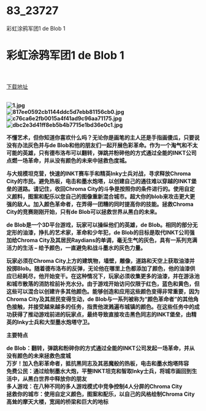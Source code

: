 # 83_23727
彩虹涂鸦军团1 de Blob 1
# 彩虹涂鸦军团1 de Blob 1
 <br/></br>
[下载地址](https://www.switch520.cc/article/23727 "下载地址")
<br/></br>

<p><strong><img title="1.jpg" src="https://www.switch520.cc/muke_img/2021_10_26_bfd330a3cb82f.jpg" alt="1.jpg"></strong><br>
<strong><img title="817ee0592cb1144ddc5d7ebb81156cb0.jpg" src="https://www.switch520.cc/muke_img/2021_10_26_407d03eb5c072.jpg" alt="817ee0592cb1144ddc5d7ebb81156cb0.jpg"></strong><br>
<strong><img title="c76ca6e2fb0015a4f41ad9c96aa71175.jpg" src="https://www.switch520.cc/muke_img/2021_10_26_0421aba072dec.jpg" alt="c76ca6e2fb0015a4f41ad9c96aa71175.jpg"></strong><br>
<strong><img title="dbc2e3d41ff8eb5b4b7715e1bd36e0c1.jpg" src="https://www.switch520.cc/muke_img/2021_10_26_b5157095d4a04.jpg" alt="dbc2e3d41ff8eb5b4b7715e1bd36e0c1.jpg">&nbsp;</strong></p>
<p><strong>不懂艺术，但你知道你喜欢什么吗？无论你是画笔的主人还是手指画傻瓜，只要说没有办法灰色并与de Blob和他的朋友们一起开展色彩革命。作为一个淘气和不太可能的英雄，只有德布洛布可以翻转，弹跳并粉碎他的方式通过全能的INKT公司点燃一场革命，并从没有颜色的未来中拯救色度城。</strong></p>
<p><strong>与大规模坦克营，快速的INKT赛车手和精英Inky士兵对战，寻求释放Chroma City的市民。避免热板，电击和墨水炮塔，以创建自己的通往难以穿越的INKT堡垒的道路。请记住，收回Chroma City的斗争是按照你的条件进行的。使用自定义颜料，图案和配乐以您自己的图像重新混合城市。超大你的blob来攻击更大更强的敌人。加入颜色革命者，在弄得一团糟的同时提高你的技能。拯救Chroma City的竞赛刚刚开始，只有de Blob可以拯救世界从黑白的未来。</strong></p>
<p><strong>de Blob是一个3D平台游戏，玩家可以操纵他们的英雄，de Blob。相同的部分无定形的油漆，挣扎的艺术家，革命和少年犯，de Blob的目标是取代INKT公司强加给Chroma City及其居民Raydians的单调，毫无生气的灰色，具有一系列充满活力的生活 – 给予颜色，一直避免和战斗墨水的灰色力量。</strong></p>
<p><strong>玩家必须在Chroma City上方的建筑物，墙壁，雕像，道路和天空上获取油漆并投掷Blob。随着德布洛布的反弹，无论他在哪里上色都添加了颜色，他的油漆供应已经耗尽，他开始变干。在这种情况下，玩家必须收集更多的油漆，并在游泳池和城市散落的消防栓前补充水分。由于游戏开始访问仅限于红色，蓝色和黄色，但这些可以混合以创建许多其他颜色。能够创造和应用这些颜色变得非常重要，因为Chroma City及其居民变得生动，de Blob与一系列被称为“颜色革命者”的其他角色接触，并接受越来越多的任务，指责他泼溅遍布城镇的颜色。在这些任务中的成功获得了推动游戏前进的玩家点，最终导致直接攻击黑色同志的INKT堡垒，由精英的Inky士兵和大型墨水炮塔守卫。</strong></p>
<p><strong>主要特点</strong></p>
<p><strong>de Blob：翻转，弹跳和粉碎你的方式通过全能的INKT公司发起一场革命，并从没有颜色的未来拯救色度城</strong><br>
<strong>万岁！加入色彩革命者，抵抗黑同志及其恶魔般的热板，电击和墨水炮塔阵容</strong><br>
<strong>免费公民：通过绘制墨水大炮，平整INKT坦克和智取Inky士兵，将城市画回到生活中，从黑白世界中释放你的朋友</strong><br>
<strong>多人游戏：在八种不同的多人游戏模式中竞争控制4人分屏的Chroma City</strong><br>
<strong>拯救你的城市：使用自定义颜色，图案和配乐，以自己的风格绘制Chroma City高耸的摩天大楼，宽阔的桥梁和巨大的地标</strong></p>
